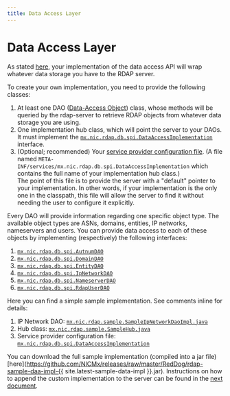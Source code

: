 ```yaml
---
title: Data Access Layer
---
```


# Data Access Layer

As stated [here](intro.html#what-is-red-dog), your implementation of the data access API will wrap whatever data storage you have to the RDAP server.

To create your own implementation, you need to provide the following classes:

1. At least one DAO ([Data-Access Object](https://en.wikipedia.org/wiki/Data_access_object)) class, whose methods will be queried by the rdap-server to retrieve RDAP objects from whatever data storage you are using.
2. One implementation hub class, which will point the server to your DAOs. It must implement the [`mx.nic.rdap.db.spi.DataAccessImplementation`](https://github.com/NICMx/rdap-data-access-api/blob/v1.1.0/src/main/java/mx/nic/rdap/db/spi/DataAccessImplementation.java) interface.
3. (Optional; recommended) Your [service provider configuration file](https://docs.oracle.com/javase/tutorial/ext/basics/spi.html#register-service-providers). (A file named `META-INF/services/mx.nic.rdap.db.spi.DataAccessImplementation` which contains the full name of your implementation hub class.)  
   The point of this file is to provide the server with a "default" pointer to your implementation. In other words, if your implementation is the only one in the classpath, this file will allow the server to find it without needing the user to configure it explicitly.

Every DAO will provide information regarding one specific object type. The available object types are ASNs, domains, entities, IP networks, nameservers and users. You can provide data access to each of these objects by implementing (respectively) the following interfaces:

1. [`mx.nic.rdap.db.spi.AutnumDAO`](https://github.com/NICMx/rdap-data-access-api/blob/v1.1.0/src/main/java/mx/nic/rdap/db/spi/AutnumDAO.java)
2. [`mx.nic.rdap.db.spi.DomainDAO`](https://github.com/NICMx/rdap-data-access-api/blob/v1.1.0/src/main/java/mx/nic/rdap/db/spi/DomainDAO.java)
3. [`mx.nic.rdap.db.spi.EntityDAO`](https://github.com/NICMx/rdap-data-access-api/blob/v1.1.0/src/main/java/mx/nic/rdap/db/spi/EntityDAO.java)
4. [`mx.nic.rdap.db.spi.IpNetworkDAO`](https://github.com/NICMx/rdap-data-access-api/blob/v1.1.0/src/main/java/mx/nic/rdap/db/spi/IpNetworkDAO.java)
5. [`mx.nic.rdap.db.spi.NameserverDAO`](https://github.com/NICMx/rdap-data-access-api/blob/v1.1.0/src/main/java/mx/nic/rdap/db/spi/NameserverDAO.java)
6. [`mx.nic.rdap.db.spi.RdapUserDAO`](https://github.com/NICMx/rdap-data-access-api/blob/v1.1.0/src/main/java/mx/nic/rdap/db/spi/RdapUserDAO.java)

Here you can find a simple sample implementation. See comments inline for details:

1. IP Network DAO: [`mx.nic.rdap.sample.SampleIpNetworkDaoImpl.java`](sample-code/SampleIpNetworkDaoImpl.java)
2. Hub class: [`mx.nic.rdap.sample.SampleHub.java`](sample-code/SampleHub.java)
3. Service provider configuration file: [`mx.nic.rdap.db.spi.DataAccessImplementation`](sample-code/mx.nic.rdap.db.spi.DataAccessImplementation)

You can download the full sample implementation (compiled into a jar file) [here](https://github.com/NICMx/releases/raw/master/RedDog/rdap-sample-daa-impl-{{ site.latest-sample-data-impl }}.jar). Instructions on how to append the custom implementation to the server can be found in the [next document](server-install-option-1.html).

